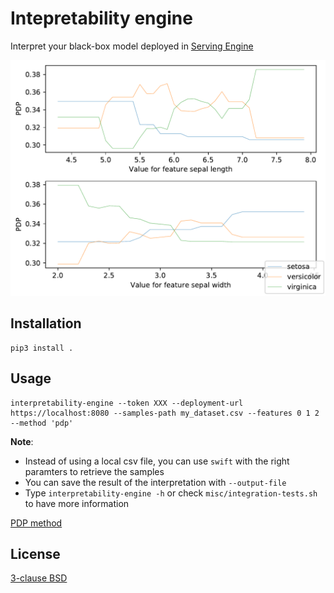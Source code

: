 # Intepretability engine

Interpret your black-box model deployed in [Serving Engine](https://docs.ovh.com/fr/serving-engine/)

![](misc/iris-example.png)

## Installation

```
pip3 install .
```

## Usage

```
interpretability-engine --token XXX --deployment-url https://localhost:8080 --samples-path my_dataset.csv --features 0 1 2 --method 'pdp'
```
**Note**:
  - Instead of using a local csv file, you can use `swift` with the right paramters to retrieve the samples
  - You can save the result of the interpretation with `--output-file`
  - Type `interpretability-engine -h` or check `misc/integration-tests.sh` to have more information

[PDP method](https://scikit-learn.org/stable/modules/partial_dependence.html)

## License

[3-clause BSD](./LICENSE)

